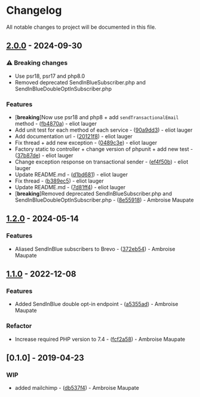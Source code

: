 # Changelog

All notable changes to project will be documented in this file.

## [2.0.0](https://github.com/rezozero/subscribeme/compare/1.2.0...2.0.0) - 2024-09-30

### ⚠ Breaking changes

- Use psr18, psr17 and php8.0
- Removed deprecated SendInBlueSubscriber.php and SendInBlueDoubleOptInSubscriber.php

### Features

- [**breaking**]Now use psr18 and php8 + add `sendTransactionalEmail` method - ([fb4870a](https://github.com/rezozero/subscribeme/commit/fb4870ad61ee5c61c3c79bc1601cbfba70ee691c)) - eliot lauger
- Add unit test for each method of each service - ([90a9dd3](https://github.com/rezozero/subscribeme/commit/90a9dd3b247308524dd0359650fd899bb2ef9ff4)) - eliot lauger
- Add documentation url - ([20121f8](https://github.com/rezozero/subscribeme/commit/20121f8e237ef52b9f466d6a53a36a8d650d1ce7)) - eliot lauger
- Fix thread + add new exception - ([0489c3e](https://github.com/rezozero/subscribeme/commit/0489c3e19531e16bb7ca44c91d336ff8d8de89b9)) - eliot lauger
- Factory static to controller + change version of phpunit + add new test - ([37b87de](https://github.com/rezozero/subscribeme/commit/37b87deba5ea493fa5d9dc888bcf481ae1f5fe21)) - eliot lauger
- Change exception response on transactional sender - ([ef4f50b](https://github.com/rezozero/subscribeme/commit/ef4f50b9c8f371e9b460542cfb235255148be7c1)) - eliot lauger
- Update README.md - ([d1bd681](https://github.com/rezozero/subscribeme/commit/d1bd681d0425e8f1cd30258bbfebc94758de081d)) - eliot lauger
- Fix thread - ([b389ec5](https://github.com/rezozero/subscribeme/commit/b389ec5e52136085dde75f3ff73dac295dd6666b)) - eliot lauger
- Update README.md - ([7d81ff4](https://github.com/rezozero/subscribeme/commit/7d81ff43d6072ad8be4d8f731755f86e05f7103c)) - eliot lauger
-  [**breaking**]Removed deprecated SendInBlueSubscriber.php and SendInBlueDoubleOptInSubscriber.php - ([8e55918](https://github.com/rezozero/subscribeme/commit/8e559185310726c4b0df5dce234564f8d25b5269)) - Ambroise Maupate

## [1.2.0](https://github.com/rezozero/subscribeme/compare/1.1.0...1.2.0) - 2024-05-14

### Features

- Aliased SendInBlue subscribers to Brevo - ([372eb54](https://github.com/rezozero/subscribeme/commit/372eb5429472d0550417c04ed44488860e3de498)) - Ambroise Maupate

## [1.1.0](https://github.com/rezozero/subscribeme/compare/1.0.1...1.1.0) - 2022-12-08

### Features

- Added SendInBlue double opt-in endpoint - ([a5355ad](https://github.com/rezozero/subscribeme/commit/a5355ad8c3a7a4fb5206d29d61d524b1a4fb2e73)) - Ambroise Maupate

### Refactor

- Increase required PHP version to 7.4 - ([fcf2a58](https://github.com/rezozero/subscribeme/commit/fcf2a587c3b2f19aa2601b8e0f8d2a311d0f3ece)) - Ambroise Maupate

## [0.1.0] - 2019-04-23

### WIP

- added mailchimp - ([db537f4](https://github.com/rezozero/subscribeme/commit/db537f4a852e33daf4719e9d26bac7b70b49f42c)) - Ambroise Maupate

<!-- generated by git-cliff -->
